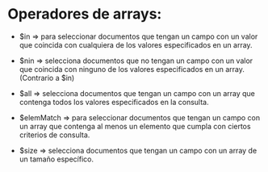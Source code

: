 # Operadores de arrays:

- $in => para seleccionar documentos que tengan un campo con un valor que coincida con cualquiera de los valores especificados en un array.

- $nin => selecciona documentos que no tengan un campo con un valor que coincida con ninguno de los valores especificados en un array. (Contrario a $in)

- $all => selecciona documentos que tengan un campo con un array que contenga todos los valores especificados en la consulta.

- $elemMatch => para seleccionar documentos que tengan un campo con un array que contenga al menos un elemento que cumpla con ciertos criterios de consulta.

- $size => selecciona documentos que tengan un campo con un array de un tamaño específico.